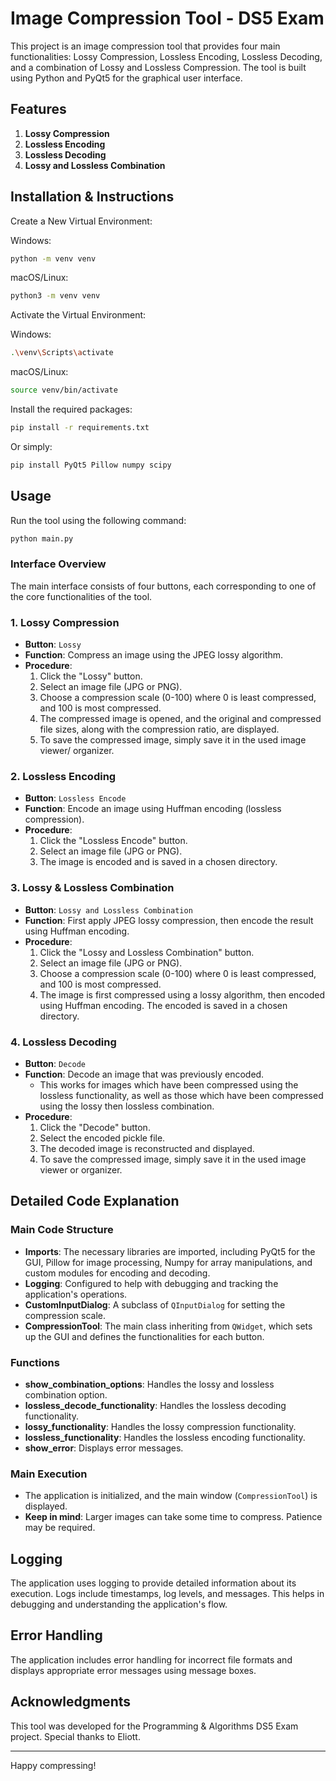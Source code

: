# Image Compression Tool - DS5 Exam

This project is an image compression tool that provides four main functionalities: Lossy Compression, Lossless Encoding, Lossless Decoding, and a combination of Lossy and Lossless Compression. The tool is built using Python and PyQt5 for the graphical user interface. 

## Features

1. **Lossy Compression**
2. **Lossless Encoding**
3. **Lossless Decoding**
4. **Lossy and Lossless Combination**

## Installation & Instructions

Create a New Virtual Environment:

Windows:
```bash
python -m venv venv
```

macOS/Linux:
```bash
python3 -m venv venv
```

Activate the Virtual Environment:

Windows:
```bash
.\venv\Scripts\activate
```

macOS/Linux:
```bash
source venv/bin/activate
```

Install the required packages:

```bash
pip install -r requirements.txt
```
Or simply:
```bash
pip install PyQt5 Pillow numpy scipy
```

## Usage

Run the tool using the following command:
```bash
python main.py
```

### Interface Overview

The main interface consists of four buttons, each corresponding to one of the core functionalities of the tool.

### 1. Lossy Compression

- **Button**: `Lossy`
- **Function**: Compress an image using the JPEG lossy algorithm.
- **Procedure**:
  1. Click the "Lossy" button.
  2. Select an image file (JPG or PNG).
  3. Choose a compression scale (0-100) where 0 is least compressed, and 100 is most compressed.
  4. The compressed image is opened, and the original and compressed file sizes, along with the compression ratio, are displayed.
  5. To save the compressed image, simply save it in the used image viewer/ organizer.

### 2. Lossless Encoding

- **Button**: `Lossless Encode`
- **Function**: Encode an image using Huffman encoding (lossless compression).
- **Procedure**:
  1. Click the "Lossless Encode" button.
  2. Select an image file (JPG or PNG).
  3. The image is encoded and is saved in a chosen directory.

### 3. Lossy & Lossless Combination

- **Button**: `Lossy and Lossless Combination`
- **Function**: First apply JPEG lossy compression, then encode the result using Huffman encoding.
- **Procedure**:
  1. Click the "Lossy and Lossless Combination" button.
  2. Select an image file (JPG or PNG).
  3. Choose a compression scale (0-100) where 0 is least compressed, and 100 is most compressed.
  4. The image is first compressed using a lossy algorithm, then encoded using Huffman encoding. The encoded is saved in a chosen directory.


### 4. Lossless Decoding

- **Button**: `Decode`
- **Function**: Decode an image that was previously encoded.
  - This works for images which have been compressed using the lossless functionality, as well as those which have been compressed using the lossy then lossless combination.
- **Procedure**:
  1. Click the "Decode" button.
  2. Select the encoded pickle file.
  3. The decoded image is reconstructed and displayed.
  4. To save the compressed image, simply save it in the used image viewer or organizer.
## Detailed Code Explanation

### Main Code Structure

- **Imports**: The necessary libraries are imported, including PyQt5 for the GUI, Pillow for image processing, Numpy for array manipulations, and custom modules for encoding and decoding.
- **Logging**: Configured to help with debugging and tracking the application's operations.
- **CustomInputDialog**: A subclass of `QInputDialog` for setting the compression scale.
- **CompressionTool**: The main class inheriting from `QWidget`, which sets up the GUI and defines the functionalities for each button.

### Functions

- **show_combination_options**: Handles the lossy and lossless combination option.
- **lossless_decode_functionality**: Handles the lossless decoding functionality.
- **lossy_functionality**: Handles the lossy compression functionality.
- **lossless_functionality**: Handles the lossless encoding functionality.
- **show_error**: Displays error messages.

### Main Execution

- The application is initialized, and the main window (`CompressionTool`) is displayed.
- **Keep in mind**: Larger images can take some time to compress. Patience may be required.

## Logging

The application uses logging to provide detailed information about its execution. Logs include timestamps, log levels, and messages. This helps in debugging and understanding the application's flow.

## Error Handling

The application includes error handling for incorrect file formats and displays appropriate error messages using message boxes.

## Acknowledgments

This tool was developed for the Programming & Algorithms DS5 Exam project. Special thanks to Eliott.

---

Happy compressing!
